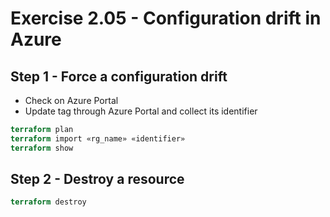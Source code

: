 # Exercise 2.05 - Configuration drift in Azure

## Step 1 - Force a configuration drift

- Check on Azure Portal
- Update tag through Azure Portal and collect its identifier

```terraform
terraform plan
terraform import «rg_name» «identifier»
terraform show
```

## Step 2 - Destroy a resource

```terraform
terraform destroy
```
